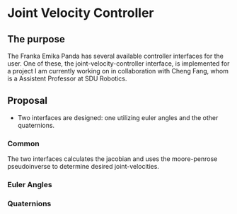 # Joint Velocity Controller

## The purpose

The Franka Emika Panda has several available controller interfaces for the user. One of these, the joint-velocity-controller interface, is implemented for a project I am currently working on in collaboration with Cheng Fang, whom is a Assistent Professor at SDU Robotics.

## Proposal

- Two interfaces are designed: one utilizing euler angles and the other quaternions.

### Common

The two interfaces calculates the jacobian and uses the moore-penrose pseudoinverse to determine desired joint-velocities.

### Euler Angles

### Quaternions
